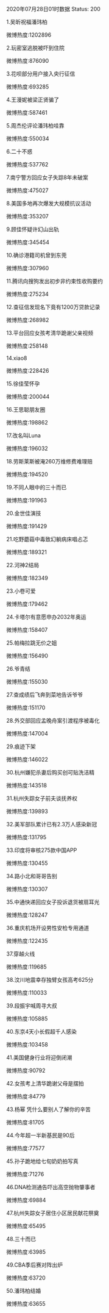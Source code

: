 2020年07月28日01时数据
Status: 200

1.吴昕祝福潘玮柏

微博热度:1202896

2.玩密室逃脱被吓到住院

微博热度:876090

3.花呗部分用户接入央行征信

微博热度:693285

4.王漫妮被梁正贤骗了

微博热度:587461

5.周杰伦评论潘玮柏哇靠

微博热度:550034

6.二十不惑

微博热度:537762

7.南宁警方回应女子失踪8年未破案

微博热度:475027

8.美国多地再次爆发大规模抗议活动

微博热度:353207

9.顾佳怀疑许幻山出轨

微博热度:345454

10.确诊港籍司机曾到东莞

微博热度:307960

11.腾讯向搜狗发出初步非约束性收购要约

微博热度:275234

12.查征信发现名下竟有1200万贷款记录

微博热度:268982

13.平台回应女孩考清华跪谢父亲视频

微博热度:258148

14.xiao8

微博热度:228426

15.徐佳莹怀孕

微博热度:200044

16.王思聪朋友圈

微博热度:198862

17.改名叫Luna

微博热度:196032

18.劳斯莱斯被淹260万维修费难理赔

微博热度:194520

19.不同人眼中的三十而已

微博热度:191963

20.金世佳演技

微博热度:191429

21.吃野蘑菇中毒致幻躺病床唱忐忑

微博热度:189321

22.河神2结局

微博热度:182349

23.小卷可爱

微博热度:179462

24.卡塔尔有意愿申办2032年奥运

微博热度:158407

25.帕梅拉跳无价之姐

微博热度:156490

26.爷青结

微博热度:155030

27.查成绩后飞奔到菜地告诉爷爷

微博热度:151170

28.外交部回应孟晚舟案引渡程序被毒化

微博热度:147004

29.痕迹下架

微博热度:146022

30.杭州嫌犯杀妻后购买创可贴洗洁精

微博热度:143518

31.杭州失踪女子前夫谈抚养权

微博热度:139893

32.美军部队累计已有2.3万人感染新冠

微博热度:131795

33.印度将审核275款中国APP

微博热度:130455

34.路小北和哥哥告别

微博热度:130307

35.中通快递回应女子投诉退货被扇耳光

微博热度:128247

36.重庆机场开设男性安检专用通道

微博热度:122435

37.穿越火线

微博热度:119685

38.汶川地震幸存独臂女孩高考625分

微博热度:110033

39.段振宇喊周寻大叔

微博热度:105885

40.东京4天小长假超千人感染

微博热度:103458

41.美国健身行业将迎倒闭潮

微博热度:90792

42.女孩考上清华跪谢父母是摆拍

微博热度:84779

43.杨幂 凭什么要别人了解你的辛苦

微博热度:81705

44.今年超一半新基民是90后

微博热度:77577

45.孙子跪地给七旬奶奶拍写真

微博热度:71276

46.DNA检测通告吓出高空抛物肇事者

微博热度:69884

47.杭州失踪女子居住小区居民献花祭奠

微博热度:65495

48.三十而已

微博热度:63985

49.CBA季后赛对阵出炉

微博热度:63720

50.潘玮柏结婚

微博热度:63655


